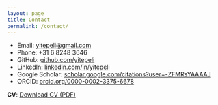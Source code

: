 ```yaml
---
layout: page
title: Contact
permalink: /contact/
---
```


- Email: <a href="mailto:yitepeli@gmail.com">yitepeli@gmail.com</a><br/>
- Phone: +31 6 8248 3646<br/>
- GitHub: <a href="https://github.com/yitepeli">github.com/yitepeli</a><br/>
- LinkedIn: <a href="https://www.linkedin.com/in/yitepeli">linkedin.com/in/yitepeli</a><br/>
- Google Scholar: <a href="https://scholar.google.com/citations?user=-ZFMRsYAAAAJ&hl=en">scholar.google.com/citations?user=-ZFMRsYAAAAJ</a><br/>
- ORCID: <a href="https://orcid.org/0000-0002-3375-6678">orcid.org/0000-0002-3375-6678</a> <!-- replace with your actual ORCID -->

**CV**: <a href="/assets/CV_Yasin_Tepeli.pdf">Download CV (PDF)</a> <!-- upload your file to /assets/ -->
